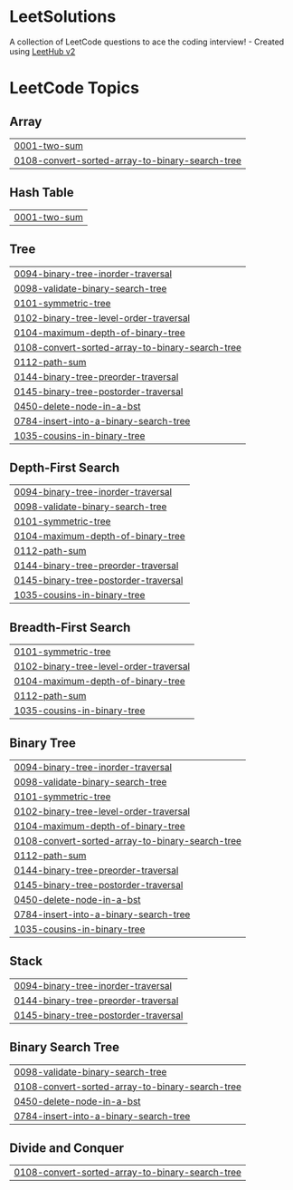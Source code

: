 # LeetSolutions
A collection of LeetCode questions to ace the coding interview! - Created using [LeetHub v2](https://github.com/arunbhardwaj/LeetHub-2.0)

<!---LeetCode Topics Start-->
# LeetCode Topics
## Array
|  |
| ------- |
| [0001-two-sum](https://github.com/Halil24/LeetSolutions/tree/master/0001-two-sum) |
| [0108-convert-sorted-array-to-binary-search-tree](https://github.com/Halil24/LeetSolutions/tree/master/0108-convert-sorted-array-to-binary-search-tree) |
## Hash Table
|  |
| ------- |
| [0001-two-sum](https://github.com/Halil24/LeetSolutions/tree/master/0001-two-sum) |
## Tree
|  |
| ------- |
| [0094-binary-tree-inorder-traversal](https://github.com/Halil24/LeetSolutions/tree/master/0094-binary-tree-inorder-traversal) |
| [0098-validate-binary-search-tree](https://github.com/Halil24/LeetSolutions/tree/master/0098-validate-binary-search-tree) |
| [0101-symmetric-tree](https://github.com/Halil24/LeetSolutions/tree/master/0101-symmetric-tree) |
| [0102-binary-tree-level-order-traversal](https://github.com/Halil24/LeetSolutions/tree/master/0102-binary-tree-level-order-traversal) |
| [0104-maximum-depth-of-binary-tree](https://github.com/Halil24/LeetSolutions/tree/master/0104-maximum-depth-of-binary-tree) |
| [0108-convert-sorted-array-to-binary-search-tree](https://github.com/Halil24/LeetSolutions/tree/master/0108-convert-sorted-array-to-binary-search-tree) |
| [0112-path-sum](https://github.com/Halil24/LeetSolutions/tree/master/0112-path-sum) |
| [0144-binary-tree-preorder-traversal](https://github.com/Halil24/LeetSolutions/tree/master/0144-binary-tree-preorder-traversal) |
| [0145-binary-tree-postorder-traversal](https://github.com/Halil24/LeetSolutions/tree/master/0145-binary-tree-postorder-traversal) |
| [0450-delete-node-in-a-bst](https://github.com/Halil24/LeetSolutions/tree/master/0450-delete-node-in-a-bst) |
| [0784-insert-into-a-binary-search-tree](https://github.com/Halil24/LeetSolutions/tree/master/0784-insert-into-a-binary-search-tree) |
| [1035-cousins-in-binary-tree](https://github.com/Halil24/LeetSolutions/tree/master/1035-cousins-in-binary-tree) |
## Depth-First Search
|  |
| ------- |
| [0094-binary-tree-inorder-traversal](https://github.com/Halil24/LeetSolutions/tree/master/0094-binary-tree-inorder-traversal) |
| [0098-validate-binary-search-tree](https://github.com/Halil24/LeetSolutions/tree/master/0098-validate-binary-search-tree) |
| [0101-symmetric-tree](https://github.com/Halil24/LeetSolutions/tree/master/0101-symmetric-tree) |
| [0104-maximum-depth-of-binary-tree](https://github.com/Halil24/LeetSolutions/tree/master/0104-maximum-depth-of-binary-tree) |
| [0112-path-sum](https://github.com/Halil24/LeetSolutions/tree/master/0112-path-sum) |
| [0144-binary-tree-preorder-traversal](https://github.com/Halil24/LeetSolutions/tree/master/0144-binary-tree-preorder-traversal) |
| [0145-binary-tree-postorder-traversal](https://github.com/Halil24/LeetSolutions/tree/master/0145-binary-tree-postorder-traversal) |
| [1035-cousins-in-binary-tree](https://github.com/Halil24/LeetSolutions/tree/master/1035-cousins-in-binary-tree) |
## Breadth-First Search
|  |
| ------- |
| [0101-symmetric-tree](https://github.com/Halil24/LeetSolutions/tree/master/0101-symmetric-tree) |
| [0102-binary-tree-level-order-traversal](https://github.com/Halil24/LeetSolutions/tree/master/0102-binary-tree-level-order-traversal) |
| [0104-maximum-depth-of-binary-tree](https://github.com/Halil24/LeetSolutions/tree/master/0104-maximum-depth-of-binary-tree) |
| [0112-path-sum](https://github.com/Halil24/LeetSolutions/tree/master/0112-path-sum) |
| [1035-cousins-in-binary-tree](https://github.com/Halil24/LeetSolutions/tree/master/1035-cousins-in-binary-tree) |
## Binary Tree
|  |
| ------- |
| [0094-binary-tree-inorder-traversal](https://github.com/Halil24/LeetSolutions/tree/master/0094-binary-tree-inorder-traversal) |
| [0098-validate-binary-search-tree](https://github.com/Halil24/LeetSolutions/tree/master/0098-validate-binary-search-tree) |
| [0101-symmetric-tree](https://github.com/Halil24/LeetSolutions/tree/master/0101-symmetric-tree) |
| [0102-binary-tree-level-order-traversal](https://github.com/Halil24/LeetSolutions/tree/master/0102-binary-tree-level-order-traversal) |
| [0104-maximum-depth-of-binary-tree](https://github.com/Halil24/LeetSolutions/tree/master/0104-maximum-depth-of-binary-tree) |
| [0108-convert-sorted-array-to-binary-search-tree](https://github.com/Halil24/LeetSolutions/tree/master/0108-convert-sorted-array-to-binary-search-tree) |
| [0112-path-sum](https://github.com/Halil24/LeetSolutions/tree/master/0112-path-sum) |
| [0144-binary-tree-preorder-traversal](https://github.com/Halil24/LeetSolutions/tree/master/0144-binary-tree-preorder-traversal) |
| [0145-binary-tree-postorder-traversal](https://github.com/Halil24/LeetSolutions/tree/master/0145-binary-tree-postorder-traversal) |
| [0450-delete-node-in-a-bst](https://github.com/Halil24/LeetSolutions/tree/master/0450-delete-node-in-a-bst) |
| [0784-insert-into-a-binary-search-tree](https://github.com/Halil24/LeetSolutions/tree/master/0784-insert-into-a-binary-search-tree) |
| [1035-cousins-in-binary-tree](https://github.com/Halil24/LeetSolutions/tree/master/1035-cousins-in-binary-tree) |
## Stack
|  |
| ------- |
| [0094-binary-tree-inorder-traversal](https://github.com/Halil24/LeetSolutions/tree/master/0094-binary-tree-inorder-traversal) |
| [0144-binary-tree-preorder-traversal](https://github.com/Halil24/LeetSolutions/tree/master/0144-binary-tree-preorder-traversal) |
| [0145-binary-tree-postorder-traversal](https://github.com/Halil24/LeetSolutions/tree/master/0145-binary-tree-postorder-traversal) |
## Binary Search Tree
|  |
| ------- |
| [0098-validate-binary-search-tree](https://github.com/Halil24/LeetSolutions/tree/master/0098-validate-binary-search-tree) |
| [0108-convert-sorted-array-to-binary-search-tree](https://github.com/Halil24/LeetSolutions/tree/master/0108-convert-sorted-array-to-binary-search-tree) |
| [0450-delete-node-in-a-bst](https://github.com/Halil24/LeetSolutions/tree/master/0450-delete-node-in-a-bst) |
| [0784-insert-into-a-binary-search-tree](https://github.com/Halil24/LeetSolutions/tree/master/0784-insert-into-a-binary-search-tree) |
## Divide and Conquer
|  |
| ------- |
| [0108-convert-sorted-array-to-binary-search-tree](https://github.com/Halil24/LeetSolutions/tree/master/0108-convert-sorted-array-to-binary-search-tree) |
<!---LeetCode Topics End-->